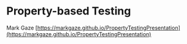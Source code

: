 
# Property-based Testing

Mark Gaze
[https://markgaze.github.io/PropertyTestingPresentation](https://markgaze.github.io/PropertyTestingPresentation)